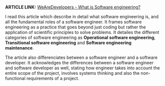 **ARTICLE LINK:** [WeAreDevelopers - What is Software engineering?](https://www.wearedevelopers.com/en/magazine/289/what-is-software-engineering)

I read this article which describe in detail what software engineering is, and all the fundamental roles of a software engineer. It frames software engineering as a practice that goes beyond just coding but rather the application of scientific principles to solve problems. It detailes the different categories of software engineering as **Operational software engineering**, **Transitional software engineering** and **Software engineering maintenance**.

The article also differenciates between a software engineer and a software developer. It acknowledges the differences between a software engineer and software developer as well, stating how engineer takes into account the entire scope of the project, involves systems thinking and also the non-functional requirements of a project.